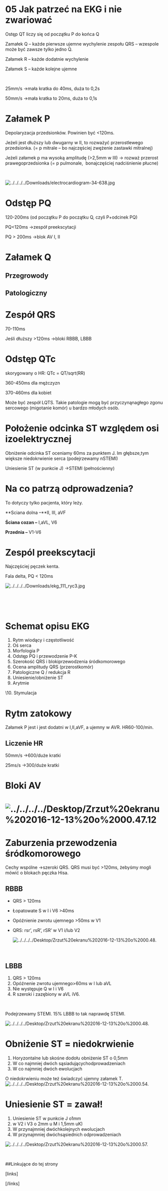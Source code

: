 # 05 Jak patrzeć na EKG i nie zwariować

Ostęp QT liczy się od początku P do końca Q

Zamałek Q – każde pierwsze ujemne wychylenie zespołu QRS – wzespole może być zawsze tylko jedno Q.

Załamek R – każde dodatnie wychylenie

Załamek S – każde kolejne ujemne

 

25mm/s →mała kratka do 40ms, duża to 0,2s

50mm/s →mała kratka to 20ms, duża to 0,1s



# Załamek P

Depolaryzacja przedsionków. Powinien być <120ms. 

Jeżeli jest dłuższy lub dwugarny w II, to rozważyć przerostlewego przedsionka. (= p mitrale – bo najczęściej zwężenie zastawki mitralnej)

Jeżeli załamek p ma wysoką amplitudę (>2,5mm w III) → rozważ przerost prawegoprzedsionka (= p pulmonale,  bonajczęściej nadciśnienie płucne) 

 

![../../../../Downloads/electrocardiogram-34-638.jpg](img/2_clip_image002.png)



# Odstęp PQ

120-200ms (od początku P do początku Q, czyli P+odcinek PQ)

PQ<120ms →zespół preekscytacji

PQ > 200ms →blok AV I, II



# Załamek Q

## Przegrowody

## Patologiczny

# Zespół QRS

70-110ms

Jeśli dłuższy >120ms →bloki RBBB, LBBB



# Odstęp QTc

skorygowany o HR: QTc = QT/sqrt(RR)

360-450ms dla mężczyzn

370-460ms dla kobiet

Może być zespół LQTS. Takie patologie mogą być przyczynąnagłego zgonu sercowego (migotanie komór) u bardzo młodych osób.



# Położenie odcinka ST względem osi izoelektrycznej

Obniżenie odcinka ST oceniamy 60ms za punktem J. Im głębsze,tym większe niedokrwienie serca (podejrzewamy nSTEMI)

Uniesienie ST (w punkcie J) →STEMI (pełnościenny)



# Na co patrzą odprowadzenia?

To dotyczy tylko pacjenta, który leży.

**Sciana dolna –**II, III, aVF

**Ściana cozan –** I,aVL, V6

**Przednia –** V1-V6



# Zespól preekscytacji

Najczęściej pęczek kenta.

Fala delta, PQ < 120ms

![../../../../Downloads/ekg_111_ryc3.jpg](img/1_clip_image004.png)

 

 

# Schemat opisu EKG
1. Rytm wiodący i częstotliwość
2. Oś serca
3. Morfologia P
4. Odstęp PQ i przewodzenie P-K
5. Szerokość QRS i blokiprzewodzenia śródkomorowego
6. Ocena amplitudy QRS (przerostkomór)
7. Patologiczne Q / redukcja R
8. Uniesienie/obniżenie ST
9. Arytmie

\10. Stymulacja



# Rytm zatokowy

Załamek P jest i jest dodatni w I,II,aVF, a ujemny w AVR. HR60-100/min.



## Liczenie HR

50mm/s →600/duże kratki

25ms/s →300/duże kratki



# Bloki AV

# ![../../../../Desktop/Zrzut%20ekranu%202016-12-13%20o%2000.47.12](file:////Users/teofil/Library/Group%20Containers/UBF8T346G9.Office/msoclip1/01/clip_image006.png)

# Zaburzenia przewodzenia śródkomorowego

Cechy wspólne →szeroki QRS. QRS musi być >120ms, żebyśmy mogli mówić o blokach pęczka Hisa.



## RBBB

- QRS > 120ms

- Łopatowate S w I i V6 >40ms

- Opóźnienie zwrotu ujemnego >50ms w V1

- QRS: rsr’, rsR’, rSR’ w V1 i/lub V2

      ![../../../../Desktop/Zrzut%20ekranu%202016-12-13%20o%2000.48.](file:////Users/teofil/Library/Group%20Containers/UBF8T346G9.Office/msoclip1/01/clip_image008.png)

 

## LBBB
1. QRS > 120ms
2. Opóźnenie zwrotu ujemnego>60ms w I lub aVL
3. Nie występuje Q w I i V6
4. R szeroki i zazębiony w aVL iV6.

 

Podejrzewamy STEMI. 15% LBBB to tak naprawdę STEMI.

![../../../../Desktop/Zrzut%20ekranu%202016-12-13%20o%2000.48.](img/1_clip_image009.png)



# Obniżenie ST = niedokrwienie
1. Horyzontalne lub skośne dodołu obniżenie ST o 0,5mm
2. W co najmniej dwóch sąsiadującychodprowadzeniach
3. W co najmniej dwóch ewolucjach

O niedokrwieniu może też świadczyć ujemny załamek T.![../../../../Desktop/Zrzut%20ekranu%202016-12-13%20o%2000.54.](file:////Users/teofil/Library/Group%20Containers/UBF8T346G9.Office/msoclip1/01/clip_image011.png)



# Uniesienie ST = zawał!
1. Uniesienie ST w punkcie J o1mm
2. w V2 i V3 o 2mm u M i 1,5mm uK)
3. W przynajmniej dwóchkolejnych ewolucjach
4. W przynajmniej dwóchsąsiednich odprowadzeniach

![../../../../Desktop/Zrzut%20ekranu%202016-12-13%20o%2000.57.](img/1_clip_image013.png)

 



##Linkujące do tej strony

[links]


[/links]











